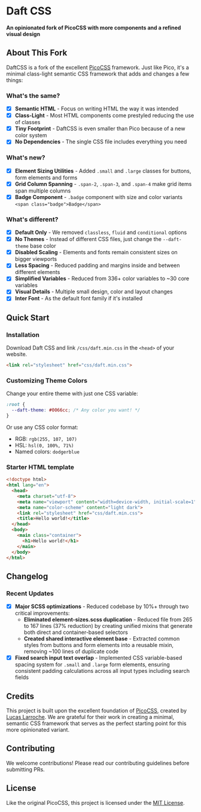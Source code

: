 # Daft CSS

**An opinionated fork of PicoCSS with more components and a refined visual design**

## About This Fork

DaftCSS is a fork of the excellent [PicoCSS](https://github.com/picocss/pico) framework. Just like Pico, it's a minimal class-light semantic CSS framework that adds and changes a few things:

### What's the same?

- [x] **Semantic HTML** - Focus on writing HTML the way it was intended
- [x] **Class-Light** - Most HTML components come prestyled reducing the use of classes
- [X] **Tiny Footprint** - DaftCSS is even smaller than Pico because of a new color system
- [x] **No Dependencies** - The single CSS file includes everything you need

### What's new?

- [x] **Element Sizing Utilities** - Added `.small` and `.large` classes for buttons, form elements and forms
- [x] **Grid Column Spanning** - `.span-2`, `.span-3`, and `.span-4` make grid items span multiple columns
- [x] **Badge Component** - `.badge` component with size and color variants `<span class="badge">Badge</span>`

### What's different?

- [x] **Default Only** - We removed `classless`, `fluid` and `conditional` options
- [x] **No Themes** - Instead of different CSS files, just change the `--daft-theme` base color
- [x] **Disabled Scaling** - Elements and fonts remain consistent sizes on bigger viewports
- [x] **Less Spacing** - Reduced padding and margins inside and between different elements
- [x] **Simplified Variables** - Reduced from 336+ color variables to ~30 core variables
- [x] **Visual Details** - Multiple small design, color and layout changes
- [x] **Inter Font** - As the default font family if it's installed

## Quick Start

### Installation

Download Daft CSS and link `/css/daft.min.css` in the `<head>` of your website.

```html
<link rel="stylesheet" href="css/daft.min.css">
```

### Customizing Theme Colors

Change your entire theme with just one CSS variable:

```css
:root {
  --daft-theme: #0066cc; /* Any color you want! */
}
```

Or use any CSS color format:
- RGB: `rgb(255, 107, 107)`
- HSL: `hsl(0, 100%, 71%)`
- Named colors: `dodgerblue`

### Starter HTML template

```HTML
<!doctype html>
<html lang="en">
  <head>
    <meta charset="utf-8">
    <meta name="viewport" content="width=device-width, initial-scale=1">
    <meta name="color-scheme" content="light dark">
    <link rel="stylesheet" href="css/daft.min.css">
    <title>Hello world!</title>
  </head>
  <body>
    <main class="container">
      <h1>Hello world!</h1>
    </main>
  </body>
</html>
```

## Changelog

### Recent Updates

- [x] **Major SCSS optimizations** - Reduced codebase by 10%+ through two critical improvements:
  - **Eliminated element-sizes.scss duplication** - Reduced file from 265 to 167 lines (37% reduction) by creating unified mixins that generate both direct and container-based selectors
  - **Created shared interactive element base** - Extracted common styles from buttons and form elements into a reusable mixin, removing ~100 lines of duplicate code
- [x] **Fixed search input text overlap** - Implemented CSS variable-based spacing system for `.small` and `.large` form elements, ensuring consistent padding calculations across all input types including search fields

## Credits

This project is built upon the excellent foundation of [PicoCSS](https://github.com/picocss/pico), created by [Lucas Larroche](https://github.com/lucaslarroche). We are grateful for their work in creating a minimal, semantic CSS framework that serves as the perfect starting point for this more opinionated variant.

## Contributing

We welcome contributions! Please read our contributing guidelines before submitting PRs.

## License

Like the original PicoCSS, this project is licensed under the [MIT License](https://github.com/picocss/pico/blob/master/LICENSE.md).
